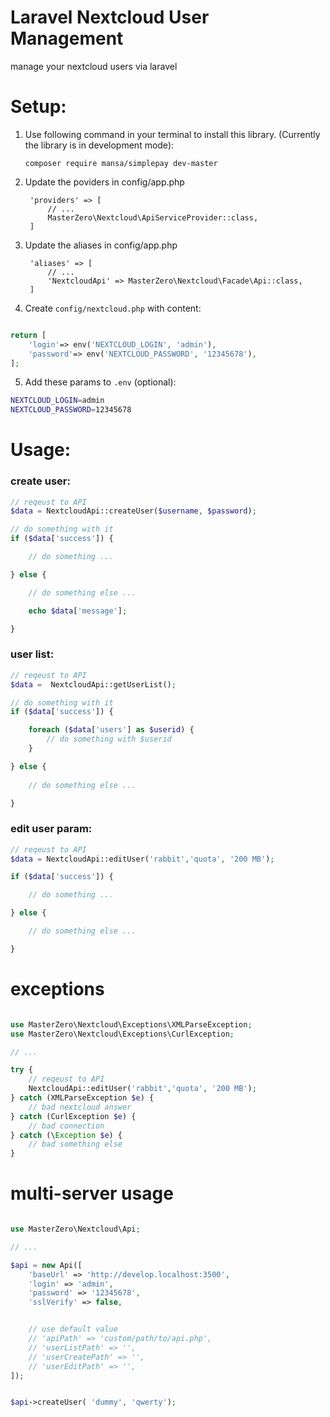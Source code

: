 # Laravel Nextcloud User Management
manage your nextcloud users via laravel

# Setup:
1. Use following command in your terminal to install this library. (Currently the library is in development mode):

    `composer require mansa/simplepay dev-master`

2. Update the poviders in config/app.php
        
        'providers' => [
            // ...
            MasterZero\Nextcloud\ApiServiceProvider::class,
        ]

3. Update the aliases in config/app.php

        'aliases' => [
            // ...
            'NextcloudApi' => MasterZero\Nextcloud\Facade\Api::class,
        ]

4. Create `config/nextcloud.php` with content:

```php

return [
    'login'=> env('NEXTCLOUD_LOGIN', 'admin'),
    'password'=> env('NEXTCLOUD_PASSWORD', '12345678'),
];

```

5. Add these params to `.env` (optional):

```sh
NEXTCLOUD_LOGIN=admin
NEXTCLOUD_PASSWORD=12345678

```

# Usage:
### create user:
```php
// reqeust to API
$data = NextcloudApi::createUser($username, $password);

// do something with it
if ($data['success']) {

    // do something ...

} else {

    // do something else ...

    echo $data['message'];

}
```

### user list:
```php
// reqeust to API
$data =  NextcloudApi::getUserList();

// do something with it
if ($data['success']) {

    foreach ($data['users'] as $userid) {
        // do something with $userid
    }

} else {
    
    // do something else ...

}

```

### edit user param:
```php
// reqeust to API
$data = NextcloudApi::editUser('rabbit','quota', '200 MB');

if ($data['success']) {

    // do something ...

} else {

    // do something else ...

}
```

# exceptions

```php

use MasterZero\Nextcloud\Exceptions\XMLParseException;
use MasterZero\Nextcloud\Exceptions\CurlException;

// ... 

try {
    // reqeust to API
    NextcloudApi::editUser('rabbit','quota', '200 MB');
} catch (XMLParseException $e) {
    // bad nextcloud answer
} catch (CurlException $e) {
    // bad connection
} catch (\Exception $e) {
    // bad something else
}

```


# multi-server usage

```php

use MasterZero\Nextcloud\Api;

// ... 

$api = new Api([
    'baseUrl' => 'http://develop.localhost:3500',
    'login' => 'admin',
    'password' => '12345678',
    'sslVerify' => false,


    // use default value
    // 'apiPath' => 'custom/path/to/api.php', 
    // 'userListPath' => '',
    // 'userCreatePath' => '',
    // 'userEditPath' => '',
]);


$api->createUser( 'dummy', 'qwerty');

```
